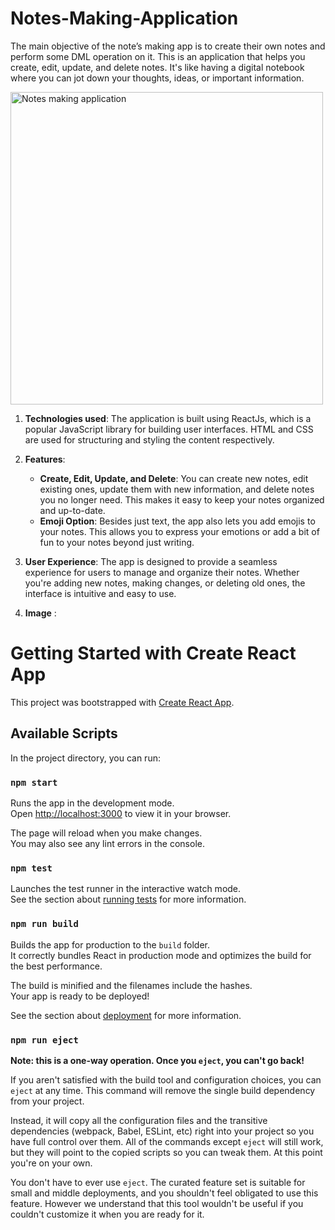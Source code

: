 # Notes-Making-Application

The main objective of the note’s making app is to create their own notes and perform some DML operation on it. This is an application that helps you create, edit, update, and delete notes. It's like having a digital notebook where you can jot down your thoughts, ideas, or important information.


<img width="500" alt="Notes making application" src="https://github.com/NehaW4/Notes-Making-Application/assets/92804162/72686c15-1bff-4e86-a347-c7b7460a1ef1">


1. **Technologies used**: The application is built using ReactJs, which is a popular JavaScript library for building user interfaces. HTML and CSS are used for structuring and styling the content respectively.

2. **Features**:
   - **Create, Edit, Update, and Delete**: You can create new notes, edit existing ones, update them with new information, and delete notes you no longer need. This makes it easy to keep your notes organized and up-to-date.
   - **Emoji Option**: Besides just text, the app also lets you add emojis to your notes. This allows you to express your emotions or add a bit of fun to your notes beyond just writing.

3. **User Experience**: The app is designed to provide a seamless experience for users to manage and organize their notes. Whether you're adding new notes, making changes, or deleting old ones, the interface is intuitive and easy to use.


4. **Image** :
   
# Getting Started with Create React App

This project was bootstrapped with [Create React App](https://github.com/facebook/create-react-app).

## Available Scripts

In the project directory, you can run:

### `npm start`

Runs the app in the development mode.\
Open [http://localhost:3000](http://localhost:3000) to view it in your browser.

The page will reload when you make changes.\
You may also see any lint errors in the console.

### `npm test`

Launches the test runner in the interactive watch mode.\
See the section about [running tests](https://facebook.github.io/create-react-app/docs/running-tests) for more information.

### `npm run build`

Builds the app for production to the `build` folder.\
It correctly bundles React in production mode and optimizes the build for the best performance.

The build is minified and the filenames include the hashes.\
Your app is ready to be deployed!

See the section about [deployment](https://facebook.github.io/create-react-app/docs/deployment) for more information.

### `npm run eject`

**Note: this is a one-way operation. Once you `eject`, you can't go back!**

If you aren't satisfied with the build tool and configuration choices, you can `eject` at any time. This command will remove the single build dependency from your project.

Instead, it will copy all the configuration files and the transitive dependencies (webpack, Babel, ESLint, etc) right into your project so you have full control over them. All of the commands except `eject` will still work, but they will point to the copied scripts so you can tweak them. At this point you're on your own.

You don't have to ever use `eject`. The curated feature set is suitable for small and middle deployments, and you shouldn't feel obligated to use this feature. However we understand that this tool wouldn't be useful if you couldn't customize it when you are ready for it.

